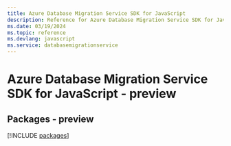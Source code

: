 ```yaml
---
title: Azure Database Migration Service SDK for JavaScript
description: Reference for Azure Database Migration Service SDK for JavaScript
ms.date: 03/19/2024
ms.topic: reference
ms.devlang: javascript
ms.service: databasemigrationservice
---
```

# Azure Database Migration Service SDK for JavaScript - preview
## Packages - preview
[!INCLUDE [packages](database-migration-service-index.md)]